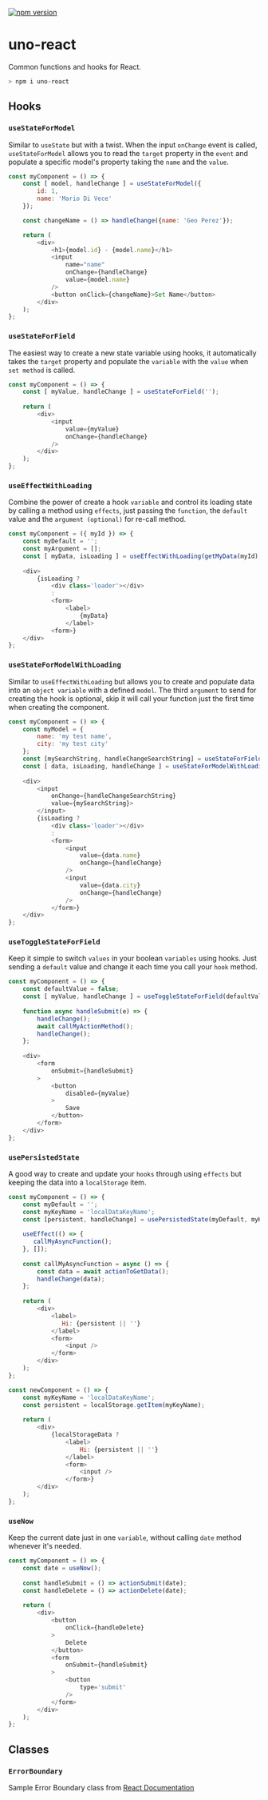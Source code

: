 [![npm version](https://badge.fury.io/js/uno-react.svg)](https://badge.fury.io/js/uno-react)

# uno-react
Common functions and hooks for React.

```bash
> npm i uno-react
```

## Hooks

### `useStateForModel`

Similar to `useState` but with a twist. When the input `onChange` event is called, `useStateForModel` allows you to read the `target` property in the `event` and populate a specific model's property taking the `name` and the `value`.

```javascript
const myComponent = () => {
    const [ model, handleChange ] = useStateForModel({
        id: 1,
        name: 'Mario Di Vece'
    });

    const changeName = () => handleChange({name: 'Geo Perez'});

    return (
        <div>
            <h1>{model.id} - {model.name}</h1>
            <input 
                name="name"
                onChange={handleChange} 
                value={model.name}
            />
            <button onClick={changeName}>Set Name</button>
        </div>
    );
};
```

### `useStateForField`
The easiest way to create a new state variable using hooks, it automatically takes the `target` property and populate the `variable` with the `value` when `set method` is called.

```javascript
const myComponent = () => {
    const [ myValue, handleChange ] = useStateForField('');
    
    return (
        <div>
            <input
                value={myValue}
                onChange={handleChange}
            />
        </div>
    );
};
```

### `useEffectWithLoading`
Combine the power of create a hook `variable` and control its loading state by calling a method using `effects`, just passing the `function`, the `default` value and the `argument (optional)` for re-call method.

```javascript
const myComponent = ({ myId }) => {
    const myDefault = '';
    const myArgument = [];
    const [ myData, isLoading ] = useEffectWithLoading(getMyData(myId), myDefault, myArgument);
   
    <div>
        {isLoading ?
            <div class='loader'></div>
            :
            <form>
                <label>
                    {myData}
                </label>
            <form>}
    </div>
};
```

### `useStateForModelWithLoading`
Similar to `useEffectWithLoading` but allows you to create and populate data into an `object variable` with a defined `model`. The third `argument` to send for creating the hook is optional, skip it will call your function just the first time when creating the component.

```javascript
const myComponent = () => {
    const myModel = {
        name: 'my test name',
        city: 'my test city'
    };
    const [mySearchString, handleChangeSearchString] = useStateForField('');
    const [ data, isLoading, handleChange ] = useStateForModelWithLoading(getMyData(mySearchString), myModel, [mySearchString]);
    
    <div>
        <input 
            onChange={handleChangeSearchString} 
            value={mySearchString}>
        </input>
        {isLoading ?
            <div class='loader'></div>
            :
            <form>
                <input
                    value={data.name}
                    onChange={handleChange}
                />
                <input
                    value={data.city}
                    onChange={handleChange}
                />
            </form>}
    </div>
};
```

### `useToggleStateForField`
Keep it simple to switch `values` in your boolean `variables` using hooks. Just sending a `default` value and change it each time you call your `hook` method.

```javascript
const myComponent = () => {
    const defaultValue = false;
    const [ myValue, handleChange ] = useToggleStateForField(defaultValue);
    
    function async handleSubmit(e) => {
        handleChange();
        await callMyActionMethod();
        handleChange();
    };
    
    <div>
        <form
            onSubmit={handleSubmit}
        >
            <button
                disabled={myValue}
            >
                Save
            </button>
        </form>
    </div>
};
```

### `usePersistedState`
A good way to create and update your `hooks` through using `effects` but keeping the data into a `localStorage` item.

```javascript
const myComponent = () => {
    const myDefault = '';
    const myKeyName = 'localDataKeyName';
    const [persistent, handleChange] = usePersistedState(myDefault, myKeyName);
    
    useEffect(() => {
       callMyAsyncFunction();
    }, []);
    
    const callMyAsyncFunction = async () => {
        const data = await actionToGetData();
        handleChange(data);
    };
    
    return (
        <div>
            <label>
               Hi: {persistent || ''}
            </label>
            <form>
                <input />
            </form>
        </div>
    );
};

const newComponent = () => {
    const myKeyName = 'localDataKeyName';
    const persistent = localStorage.getItem(myKeyName);
    
    return (
        <div>
            {localStorageData ?
                <label>
                    Hi: {persistent || ''}
                </label>
                <form>
                    <input />
                </form>}
        </div>
    );
};
```

### `useNow`
Keep the current date just in one `variable`, without calling `date` method whenever it's needed.

```javascript
const myComponent = () => {
    const date = useNow();
    
    const handleSubmit = () => actionSubmit(date);
    const handleDelete = () => actionDelete(date);
    
    return (
        <div>
            <button
                onClick={handleDelete}
            >
                Delete
            </button>
            <form
                onSubmit={handleSubmit}
            >
                <button
                    type='submit'
                />
            </form>
        </div>
    );
};
```

## Classes

### `ErrorBoundary`

Sample Error Boundary class from [React Documentation](https://reactjs.org/docs/error-boundaries.html)

